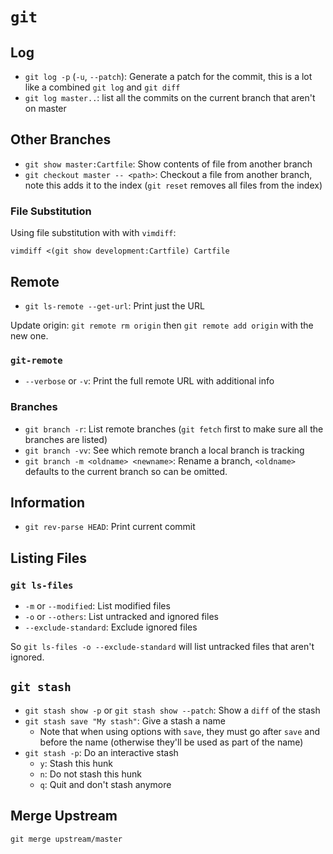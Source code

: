 # `git`

## Log

* `git log -p` (`-u`, `--patch`): Generate a patch for the commit, this is a lot like a combined `git log` and `git diff`
* `git log master..`: list all the commits on the current branch that aren't on master

## Other Branches

* `git show master:Cartfile`: Show contents of file from another branch
* `git checkout master -- <path>`: Checkout a file from another branch, note this adds it to the index (`git reset` removes all files from the index)

### File Substitution

Using file substitution with with `vimdiff`:

	vimdiff <(git show development:Cartfile) Cartfile

## Remote

* `git ls-remote --get-url`: Print just the URL

Update origin: `git remote rm origin` then `git remote add origin` with the new one.

### `git-remote`

* `--verbose` or `-v`: Print the full remote URL with additional info

### Branches

* `git branch -r`: List remote branches (`git fetch` first to make sure all the branches are listed)
* `git branch -vv`: See which remote branch a local branch is tracking
* `git branch -m <oldname> <newname>`: Rename a branch, `<oldname>` defaults to the current branch so can be omitted.

## Information

* `git rev-parse HEAD`: Print current commit

## Listing Files

### `git ls-files`

* `-m` or `--modified`: List modified files
* `-o` or `--others`: List untracked and ignored files
* `--exclude-standard`: Exclude ignored files

So `git ls-files -o --exclude-standard` will list untracked files that aren't ignored.

## `git stash`

* `git stash show -p` or `git stash show --patch`: Show a `diff` of the stash
* `git stash save "My stash"`: Give a stash a name
	* Note that when using options with `save`, they must go after `save` and before the name (otherwise they'll be used as part of the name)
* `git stash -p`: Do an interactive stash
	* `y`: Stash this hunk
	* `n`: Do not stash this hunk
	* `q`: Quit and don't stash anymore

## Merge Upstream

	git merge upstream/master
